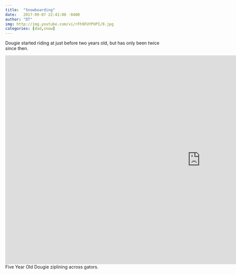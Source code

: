 ```yaml
---
title:  "Snowboarding"
date:   2017-09-07 22:41:08 -0400
author: "DT"
img: http://img.youtube.com/vi/rFh9FUYPUPI/0.jpg
categories: [dad,snow]
---
```


Dougie started riding at just before two years old, but has only
 been twice since then.

<iframe width="1236" height="662" src="https://www.youtube.com/embed/rFh9FUYPUPI"
 frameborder="0" allow="autoplay; encrypted-media" allowfullscreen></iframe>
Five Year Old Dougie ziplining across gators.

